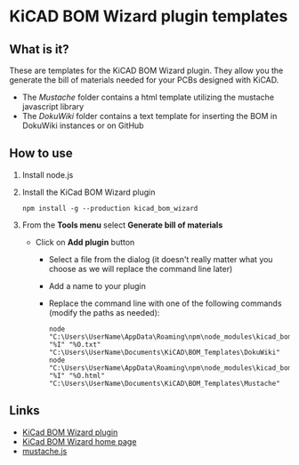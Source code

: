# KiCAD BOM Wizard plugin templates

## What is it?

These are templates for the KiCAD BOM Wizard plugin. They allow you the generate the bill of materials needed for your PCBs designed with KiCAD.

- The *Mustache* folder contains a html template utilizing the mustache javascript library
- The *DokuWiki* folder contains a text template for inserting the BOM in DokuWiki instances or on GitHub

## How to use
1. Install node.js
2. Install the KiCad BOM Wizard plugin

       npm install -g --production kicad_bom_wizard

3. From the **Tools menu** select **Generate bill of materials**

    - Click on **Add plugin** button
      - Select a file from the dialog (it doesn't really matter what you choose as we will replace the command line later)
      - Add a name to your plugin
      - Replace the command line with one of the following commands (modify the paths as needed):

            node "C:\Users\UserName\AppData\Roaming\npm\node_modules\kicad_bom_wizard\KiCad_BOM_Wizard.js" "%I" "%O.txt" "C:\Users\UserName\Documents\KiCAD\BOM_Templates\DokuWiki"
            node "C:\Users\UserName\AppData\Roaming\npm\node_modules\kicad_bom_wizard\KiCad_BOM_Wizard.js" "%I" "%O.html" "C:\Users\UserName\Documents\KiCAD\BOM_Templates\Mustache"

## Links

- [KiCad BOM Wizard plugin][bom_wizard_github]
- [KiCad BOM Wizard home page][bom_wizard_homepage]
- [mustache.js][mustachejs_github]

[bom_wizard_github]: https://github.com/HashDefineElectronics/KiCad_BOM_Wizard
[bom_wizard_homepage]: https://www.hashdefineelectronics.com/kicad-bom-wizard/
[mustachejs_github]: https://github.com/janl/mustache.js